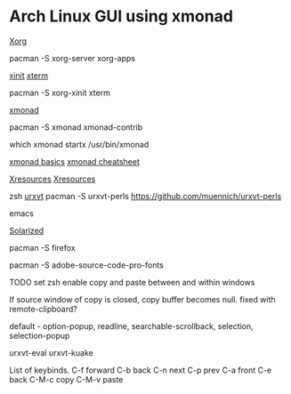 # Arch Linux GUI using xmonad

[Xorg](https://wiki.archlinux.org/index.php/Xorg)

pacman -S xorg-server xorg-apps

[xinit](https://wiki.archlinux.org/index.php/Xinit)
[xterm](https://wiki.archlinux.org/index.php/Xterm)

pacman -S xorg-xinit xterm

[xmonad](https://wiki.archlinux.org/index.php/Xmonad)

pacman -S xmonad xmonad-contrib

which xmonad
startx /usr/bin/xmonad

[xmonad basics](http://xmonad.org/tour.html)
[xmonad cheatsheet](https://wiki.haskell.org/wikiupload/b/b8/Xmbindings.png)


[Xresources](https://en.wikipedia.org/wiki/X_resources)
[Xresources](https://wiki.archlinux.org/index.php/X_resources)



zsh
[urxvt](https://wiki.archlinux.org/index.php/Rxvt-unicode)
pacman -S urxvt-perls
https://github.com/muennich/urxvt-perls

emacs

[Solarized](http://ethanschoonover.com/solarized)

pacman -S firefox

pacman -S adobe-source-code-pro-fonts


TODO
set zsh
enable copy and paste between and within windows


If source window of copy is closed, copy buffer becomes null.
fixed with remote-clipboard?

default - option-popup, readline, searchable-scrollback, selection, selection-popup


urxvt-eval
urxvt-kuake

List of keybinds.
C-f forward
C-b back
C-n next
C-p prev
C-a front
C-e back
C-M-c copy
C-M-v paste